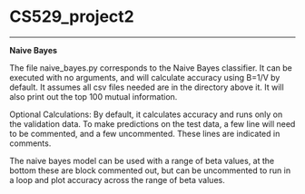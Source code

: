 # CS529_project2




------------------
**Naive Bayes**


The file naive_bayes.py corresponds to the Naive Bayes classifier. It can be executed with no arguments, and will calculate
accuracy using B=1/V by default. It assumes all csv files needed are in the directory above it. It will also print out the top 100 mutual information.

Optional Calculations:
By default, it calculates accuracy and runs only on the validation data. To make predictions on the test data, a few line will need to be commented, and a few uncommented. These lines are indicated in comments.

The naive bayes model can be used with a range of beta values, at the bottom these are block commented out, but can be uncommented to run in a loop and plot accuracy across the range of beta values.
